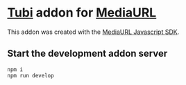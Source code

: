 # [Tubi](https://tubitv.com/) addon for [MediaURL](https://mediaurl.io)

This addon was created with the [MediaURL Javascript SDK](https://github.com/mediaurl/mediaurl-js).

## Start the development addon server

```shell
npm i
npm run develop
```

